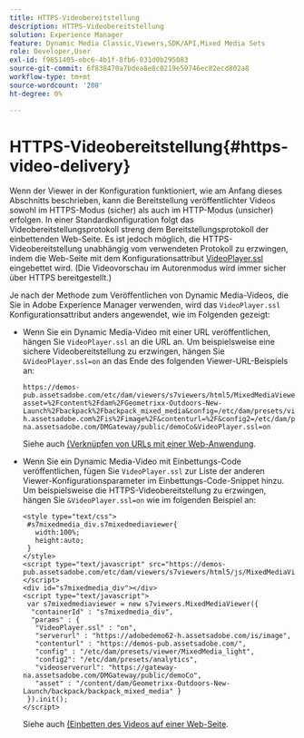 ```yaml
---
title: HTTPS-Videobereitstellung
description: HTTPS-Videobereitstellung
solution: Experience Manager
feature: Dynamic Media Classic,Viewers,SDK/API,Mixed Media Sets
role: Developer,User
exl-id: f9651405-ebc6-4b1f-8fb6-031d0b295083
source-git-commit: 6f838470a7bdea8e8c0219e59746ec82ecd802a8
workflow-type: tm+mt
source-wordcount: '208'
ht-degree: 0%

---
```


# HTTPS-Videobereitstellung{#https-video-delivery}

<!-- >[!NOTE]
>
>Secure Video Delivery only applies to AEM 6.2 with the installation of [Feature Pack-13480](https://www.adobeaemcloud.com/content/marketplace/marketplaceProxy.html?packagePath=/content/companies/public/adobe/packages/cq620/featurepack/cq-6.2.0-featurepack-13480) and to AEM 6.1 with installation of [Feature Pack NPR-15011](https://www.adobeaemcloud.com/content/marketplace/marketplaceProxy.html?packagePath=/content/companies/public/adobe/packages/cq610/featurepack/cq-6.1.0-featurepack-15011). -->

Wenn der Viewer in der Konfiguration funktioniert, wie am Anfang dieses Abschnitts beschrieben, kann die Bereitstellung veröffentlichter Videos sowohl im HTTPS-Modus (sicher) als auch im HTTP-Modus (unsicher) erfolgen. In einer Standardkonfiguration folgt das Videobereitstellungsprotokoll streng dem Bereitstellungsprotokoll der einbettenden Web-Seite. Es ist jedoch möglich, die HTTPS-Videobereitstellung unabhängig vom verwendeten Protokoll zu erzwingen, indem die Web-Seite mit dem Konfigurationsattribut [VideoPlayer.ssl](../../c-html5-s7-aem-asset-viewers/c-html5-mixedmedia-viewer-about/r-html5-mixedmedia-viewer-config-attrib/r-html5-mixedmedia-viewer-config-attrib-videoplayer-ssl.md#reference-df0a29aa8a584cebaaa1c7bb6fab362e) eingebettet wird. (Die Videovorschau im Autorenmodus wird immer sicher über HTTPS bereitgestellt.)

Je nach der Methode zum Veröffentlichen von Dynamic Media-Videos, die Sie in Adobe Experience Manager verwenden, wird das `VideoPlayer.ssl` Konfigurationsattribut anders angewendet, wie im Folgenden gezeigt:

* Wenn Sie ein Dynamic Media-Video mit einer URL veröffentlichen, hängen Sie `VideoPlayer.ssl` an die URL an. Um beispielsweise eine sichere Videobereitstellung zu erzwingen, hängen Sie `&VideoPlayer.ssl=on` an das Ende des folgenden Viewer-URL-Beispiels an:

  ```
  https://demos-pub.assetsadobe.com/etc/dam/viewers/s7viewers/html5/MixedMediaViewer.html?asset=%2Fcontent%2Fdam%2FGeometrixx-Outdoors-New-Launch%2Fbackpack%2Fbackpack_mixed_media&config=/etc/dam/presets/viewer/MixedMedia_light&serverUrl=https%3A%2F%2Fadobedemo62-h.assetsadobe.com%2Fis%2Fimage%2F&contenturl=%2F&config2=/etc/dam/presets/analytics&videoserverurl=https://gateway-na.assetsadobe.com/DMGateway/public/demoCo&VideoPlayer.ssl=on
  ```

  Siehe auch [(Verknüpfen von URLs mit einer Web-Anwendung](https://experienceleague.adobe.com/docs/experience-manager-65/assets/dynamic/linking-urls-to-yourwebapplication.html?lang=en#dynamic).

* Wenn Sie ein Dynamic Media-Video mit Einbettungs-Code veröffentlichen, fügen Sie `VideoPlayer.ssl` zur Liste der anderen Viewer-Konfigurationsparameter im Einbettungs-Code-Snippet hinzu. Um beispielsweise die HTTPS-Videobereitstellung zu erzwingen, hängen Sie `&VideoPlayer.ssl=on` wie im folgenden Beispiel an:

  ```
  <style type="text/css"> 
   #s7mixedmedia_div.s7mixedmediaviewer{ 
     width:100%;  
     height:auto; 
   } 
  </style> 
  <script type="text/javascript" src="https://demos-pub.assetsadobe.com/etc/dam/viewers/s7viewers/html5/js/MixedMediaViewer.js"></script> 
  <div id="s7mixedmedia_div"></div> 
  <script type="text/javascript"> 
   var s7mixedmediaviewer = new s7viewers.MixedMediaViewer({ 
    "containerId" : "s7mixedmedia_div", 
    "params" : {  
     "VideoPlayer.ssl" : "on", 
     "serverurl" : "https://adobedemo62-h.assetsadobe.com/is/image", 
     "contenturl" : "https://demos-pub.assetsadobe.com/",  
     "config" : "/etc/dam/presets/viewer/MixedMedia_light", 
     "config2": "/etc/dam/presets/analytics", 
     "videoserverurl": "https://gateway-na.assetsadobe.com/DMGateway/public/demoCo", 
     "asset" : "/content/dam/Geometrixx-Outdoors-New-Launch/backpack/backpack_mixed_media" } 
   }).init(); 
  </script>
  ```

  Siehe auch [(Einbetten des Videos auf einer Web-Seite](https://experienceleague.adobe.com/docs/experience-manager-65/assets/dynamic/linking-urls-to-yourwebapplication.html#dynamic).

